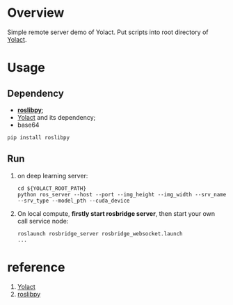 # Overview

Simple remote server demo of Yolact. Put scripts into root directory of [Yolact](https://github.com/dbolya/yolact).

# Usage

## Dependency

- **[roslibpy](https://github.com/gramaziokohler/roslibpy)**;
- [Yolact](https://github.com/dbolya/yolact) and its dependency;
- base64

```$xslt
pip install roslibpy
```

## Run

1. on deep learning server:

    ```$xslt
    cd ${YOLACT_ROOT_PATH}
    python ros_server --host --port --img_height --img_width --srv_name --srv_type --model_pth --cuda_device
    ```

2. On local compute, **firstly start rosbridge server**, then start your own call service node:

    ```$xslt
    roslaunch rosbridge_server rosbridge_websocket.launch
    ...
    ```

# reference

1. [Yolact](https://github.com/dbolya/yolact)
2. [roslibpy](https://github.com/gramaziokohler/roslibpy)
